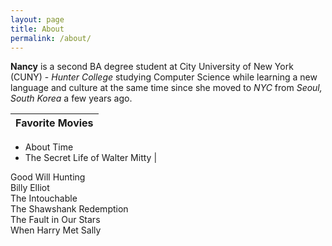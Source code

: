 ```yaml
---
layout: page
title: About
permalink: /about/
---
```


**Nancy** is a second BA degree student at City University of New York (CUNY) - _Hunter College_ studying Computer Science while learning a new language and culture at the same time since she moved to _NYC_ from _Seoul, South Korea_ a few years ago.

Favorite Movies                 |
--------------------------------|
* About Time                    
* The Secret Life of Walter Mitty |

Good Will Hunting               
Billy Elliot                    
The Intouchable                 
The Shawshank Redemption        
The Fault in Our Stars          
When Harry Met Sally            

